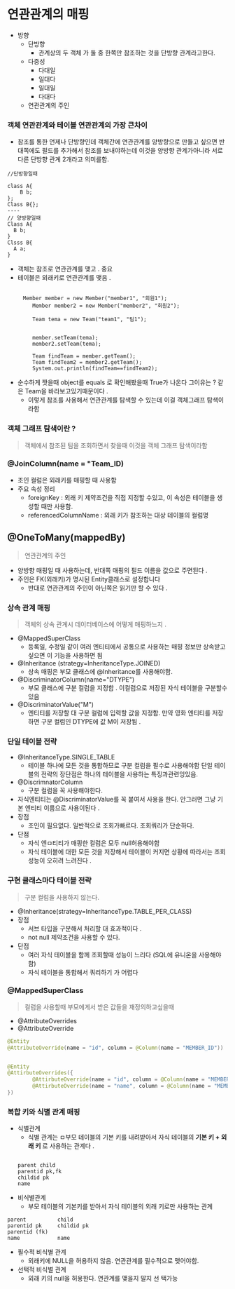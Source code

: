 # 연관관계의 매핑

- 방향
    - 단방향
        - 관계상의 두 객체 가 둘 중 한쪽만 참조하는 것을 단방향 관계라고한다.
    - 다중성
        - 다대일
        - 일대다
        - 일대일
        - 다대다
    - 연관관계의 주인

### 객체 연관관계와 테이블 연관관계의 가장 큰차이

- 참조를 통한 언제나 단방향인데 객체간에 연관관계를 양방향으로 만들고 싶으면 반대쪽에도 필드를 추가해서 참조를 보내야하는데
  이것을 양방향 관계가아니라 서로 다른 단방향 관계 2개라고 의미를함.

```
//단방향일때 

class A{
    B b;
};
Class B{};
----
// 양방향일때         
Class A{
  B b;
}
Clsss B{
  A a;
}
```

- 객체는 참조로 연관관계를 맺고 . 중요
- 테이블은 외래키로 연관관계를 맺음 .

```

     Member member = new Member("member1", "회원1");
        Member member2 = new Member("member2", "회원2");

        Team tema = new Team("team1", "팀1");


        member.setTeam(tema);
        member2.setTeam(tema);

        Team findTeam = member.getTeam();
        Team findTeam2 = member2.getTeam();
        System.out.println(findTeam==findTeam2);

```

- 순수하게 짯을때 object를 equals 로 확인해봤을때 True가 나온다 그이유는 ? 같은 Team을 바라보고있기때문이다 .
    - 이렇게 참조를 사용해서 연관관계를 탐색할 수 있는데 이걸 객체그래프 탐색이라함

### 객체 그래프 탐색이란 ?

> 객체에서 참조된 팀을 조회하면서 찾을때 이것을 객체 그래프 탐색이라함

### @JoinColumn(name = "Team_ID)

- 조인 컬럼은 외래키를 매핑할 때 사용함
- 주요 속성 정리
    - foreignKey : 외래 키 제약조건을 직접 지정할 수있고, 이 속성은 테이블을 생성할 때만 사용함.
    - referencedColumnName : 외래 키가 참조하는 대상 테이블의 컬럼명

## @OneToMany(mappedBy)

> 연관관계의 주인

- 양방향 매핑일 때 사용하는데, 반대쪽 매핑의 필드 이름을 값으로 주면된다 .
- 주인은 FK(외래키)가 명시된 Entity클래스로 설정합니다
    - 반대로 연관관계의 주인이 아닌쪽은 읽기만 할 수 있다 .

### 상속 관계 매핑

> 객체의 상속 관계시 데이터베이스에 어떻게 매핑하느지 .

- @MappedSuperClass
    - 등록일, 수정일 같이 여러 엔티티에서 공통으로 사용하는 매핑 정보만 상속받고 싶으면 이 기능을 사용하면 됨
- @Inheritance (strategy=InheritanceType.JOINED)
    - 상속 매핑은 부모 클래스에 @Inheritance를 사용해야함.
- @DiscriminatorColumn(name="DTYPE")
    - 부모 클래스에 구분 컬럼을 지정함 . 이컬럼으로 저장된 자식 테이블을 구분할수있음
- @DiscriminatorValue("M")
    - 엔티티를 저장할 대 구분 컬럼에 입력할 값을 지정함. 만약 영화 엔티티를 저장하면 구분 컬럼인 DTYPE에 값 M이 저장됨 .

### 단일 테이블 전략

- @InheritanceType.SINGLE_TABLE
    - 테이블 하나에 모든 것을 통합하므로 구분 컬럼을 필수로 사용해야함 단일 테이블의 전략의 장단점은 하나의 테이블을 사용하는 특징과관련잉있음.
- @DiscrimnatorColumn
    - 구분 컬럼을 꼭 사용해야한다.
- 자식엔티티는 @DiscriminatorValue를 꼭 붙여서 사용을 한다. 안그러면 그냥 기본 엔티티 이름으로 사용이된다 .
- 장점
    - 조인이 필요없다. 일반적으로 조회가빠르다. 조회쿼리가 단순하다.
- 단점
    - 자식 엔ㅁ티티가 매핑한 컬럼은 모두 null허용해야함
    - 자식 테이블에 대한 모든 것을 저장해서 테이블이 커지면 상황에 따라서는 조회 성능이 오히려 느려진다 .

### 구현 클래스마다 테이블 전략

> 구분 컬럼을 사용하지 않는다.

- @Inheritance(strategy=InheritanceType.TABLE_PER_CLASS)
- 장점
    - 서브 타입을 구분해서 처리할 대 효과적이다 .
    - not null 제약조건을 사용할 수 있다.
- 단점
    - 여러 자식 테이블을 함께 조회할때 성능이 느리다 (SQL에 유니온을 사용해야함)
    - 자식 테이블을 통합해서 쿼리하기 가 어렵다

### @MappedSuperClass

> 컬럼을 사용할때 부모에게서 받은 값들을 재정의하고싶을때

- @AttributeOverrides
- @AttributeOverride

```java
@Entity
@AttributeOverride(name = "id", column = @Column(name = "MEMBER_ID"))


@Entity
@AttirbuteOverrides({
        @AttirbuteOverride(name = "id", column = @Column(name = "MEMBER_ID")),
        @AttirbuteOverride(name = "name", column = @Column(name = "MEMBER_NAME")),
})
```

### 복합 키와 식별 관계 매핑

- 식별관계
    - 식별 관계는 ㅁ부모 테이블의 기본 키를 내려받아서 자식 테이블의 <b>기본 키 + 외래 키 </b>로 사용하는 관계다 .
   ```

  parent child
  parentid pk,fk
  childid pk
  name 

  ```
- 비식별관계
    - 부모 테이블의 기본키를 받아서 자식 테이블의 외래 키로만 사용하는 관계

```
parent          child
parentid pk     childid pk
parentid (fk)
name            name

```

- 필수적 비식별 관계
    - 외래키에 NULL을 허용하지 않음. 연관관계를 필수적으로 맺어야함.
- 선택적 비식별 관계
    - 외래 키의 null을 허용한다. 연관계를 맺을지 말지 선 택가능 



#